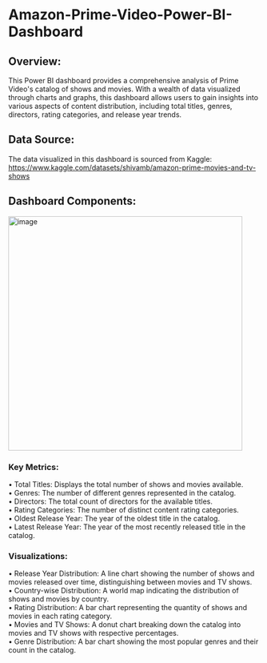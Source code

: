 # Amazon-Prime-Video-Power-BI-Dashboard

## Overview:
This Power BI dashboard provides a comprehensive analysis of Prime Video's catalog of shows and movies. With a wealth of data visualized through charts and graphs, this dashboard allows users to gain insights into various aspects of content distribution, including total titles, genres, directors, rating categories, and release year trends.

## Data Source:
The data visualized in this dashboard is sourced from Kaggle:
https://www.kaggle.com/datasets/shivamb/amazon-prime-movies-and-tv-shows

## Dashboard Components:

<img width="468" alt="image" src="https://github.com/radhikaganesh29/Amazon-Prime-Video-Power-BI-Dashboard/assets/158646026/a17ac366-6c23-4ab3-98b1-71463c35a1dc">

### Key Metrics:
•	Total Titles: Displays the total number of shows and movies available. <br>
•	Genres: The number of different genres represented in the catalog. <br>
•	Directors: The total count of directors for the available titles. <br>
•	Rating Categories: The number of distinct content rating categories. <br>
•	Oldest Release Year: The year of the oldest title in the catalog. <br>
•	Latest Release Year: The year of the most recently released title in the catalog. <br>

### Visualizations:
•	Release Year Distribution: A line chart showing the number of shows and movies released over time, distinguishing between movies and TV shows. <br>
•	Country-wise Distribution: A world map indicating the distribution of shows and movies by country. <br>
•	Rating Distribution: A bar chart representing the quantity of shows and movies in each rating category. <br>
•	Movies and TV Shows: A donut chart breaking down the catalog into movies and TV shows with respective percentages. <br>
•	Genre Distribution: A bar chart showing the most popular genres and their count in the catalog. <br>

